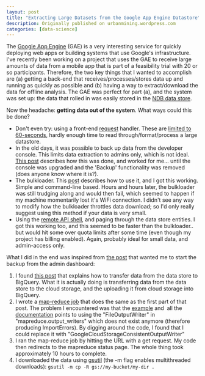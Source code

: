 ```yaml
---
layout: post
title: "Extracting Large Datasets from the Google App Engine Datastore"
description: Originally published on urbanmining.wordpress.com
categories: [data-science]
---
```


The <a href="https://cloud.google.com/appengine/docs" target="_blank">Google App Engine</a> (GAE) is a very interesting service for quickly deploying web apps or building systems that use Google's infrastructure. I've recently been working on a project that uses the GAE to receive large amounts of data from a mobile app that is part of a feasibility trial with 20 or so participants. Therefore, the two key things that I wanted to accomplish are (a) getting a back-end that receives/processes/stores data up and running as quickly as possible and (b) having a way to extract/download the data for offline analysis. The GAE was perfect for part (a), and the system was set up: the data that rolled in was easily stored in the <a href="https://cloud.google.com/appengine/docs/python/ndb/" target="_blank">NDB data store</a>.

Now the headache: <strong>getting data out of the system</strong>. What ways could this be done?
<ul>
	<li>Don't even try: using a front-end <a href="https://cloud.google.com/appengine/docs/python/tools/webapp/requestclass" target="_blank">request</a> handler. These are <a href="https://cloud.google.com/appengine/articles/deadlineexceedederrors" target="_blank">limited to 60-seconds</a>, hardly enough time to read through/format/process a large datastore.</li>
	<li>In the old days, it was possible to back up data from the developer console. This limits data extraction to admins only, which is not ideal. <a href="http://gbayer.com/big-data/app-engine-datastore-how-to-efficiently-export-your-data/" target="_blank">This post</a> describes how this was done, and worked for me... until the console was upgraded and the 'Backup' functionality was removed (does anyone know where it is?).</li>
	<li>The bulkloader. This <a href="http://blog.notdot.net/2010/04/Using-the-new-bulkloader" target="_blank">post</a> describes how to use it, and I got this working. Simple and command-line based. Hours and hours later, the bulkloader was still trudging along and would then fail, which seemed to happen if my machine momentarily lost it's WiFi connection. I didn't see any way to modify how the bulkloader throttles data download; so I'd only really suggest using this method if your data is very small.</li>
	<li>Using the <a href="https://cloud.google.com/appengine/articles/remote_api" target="_blank">remote API shell</a>, and paging through the data store entities. I got this working too, and this seemed to be faster than the bulkloader.. but would hit some over quota limits after some time (even though my project has billing enabled). Again, probably ideal for small data, and admin-access only.</li>
</ul>
What I did in the end was inspired from <a href="gbayer.com/big-data/app-engine-datastore-how-to-efficiently-export-your-data/" target="_blank">the post</a> that wanted me to start the backup from the admin dashboard:
<ol>
	<li>I found <a href="https://cloud.google.com/bigquery/articles/datastoretobigquery" target="_blank">this post</a> that explains how to transfer data from the data store to BigQuery. What it is actually doing is transferring data from the data store to the cloud storage, and the uploading it from cloud storage into BigQuery.</li>
	<li>I wrote a <a href="https://gist.github.com/nlathia/ab670053ed460c4ca02f" target="_blank">map-reduce job</a> that does the same as the first part of that post. The problem I encountered was that the <a href="https://cloud.google.com/bigquery/articles/datastoretobigquery#definepipeline" target="_blank">example</a> and  all the <a href="https://github.com/GoogleCloudPlatform/appengine-mapreduce/wiki/3.4-Readers-and-Writers#standard-output-writers" target="_blank">documentation</a> points to using the "FileOutputWriter" in "mapreduce.output_writers" which does not exist anymore (therefore producing ImportErrors). By digging around the code, I found that I could replace it with "GoogleCloudStorageConsistentOutputWriter"</li>
	<li>I ran the map-reduce job by hitting the URL with a get request. My code then redirects to the mapreduce status page. The whole thing took approximately 10 hours to complete.</li>
	<li>I downloaded the data using <a href="https://cloud.google.com/storage/docs/gsutil" target="_blank">gsutil</a> (the -m flag enables multithreaded downloads): 
<code>gsutil -m cp -R gs://my-bucket/my-dir .</code></li>
</ol>
